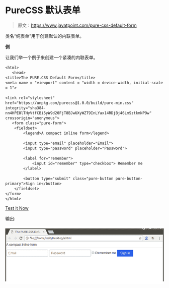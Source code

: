 # PureCSS 默认表单

> 原文：<https://www.javatpoint.com/pure-css-default-form>

类名“纯表单”用于创建默认的内联表单。

**例**

让我们举一个例子来创建一个紧凑的内联表单。

```
<html>
   <head>
<title>The PURE.CSS Default Form</title>
<meta name = "viewport" content = "width = device-width, initial-scale = 1">

<link rel="stylesheet" 
href="https://unpkg.com/purecss@1.0.0/build/pure-min.css" 
integrity="sha384-nn4HPE8lTHyVtfCBi5yW9d20FjT8BJwUXyWZT9InLYax14RDjBj46LmSztkmNP9w" 
crossorigin="anonymous">
   <form class="pure-form">
    <fieldset>
        <legend>A compact inline form</legend>

        <input type="email" placeholder="Email">
        <input type="password" placeholder="Password">

        <label for="remember">
            <input id="remember" type="checkbox"> Remember me
        </label>

        <button type="submit" class="pure-button pure-button-primary">Sign in</button>
    </fieldset>
</form>
</html>

```

[Test it Now](https://www.javatpoint.com/oprweb/test.jsp?filename=purecssforms2)

输出:

![PureCSS Forms 2](img/69d71f5eab2b72a1d3228e3b80cafabb.png)